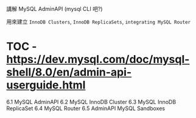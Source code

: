 講解 MySQL AdminAPI (mysql CLI 吧?)

用來建立 `InnoDB Clusters`, `InnoDB ReplicaSets`, `integrating MySQL Router`


# TOC - https://dev.mysql.com/doc/mysql-shell/8.0/en/admin-api-userguide.html

6.1 MySQL AdminAPI
6.2 MySQL InnoDB Cluster
6.3 MySQL InnoDB ReplicaSet
6.4 MySQL Router
6.5 AdminAPI MySQL Sandboxes